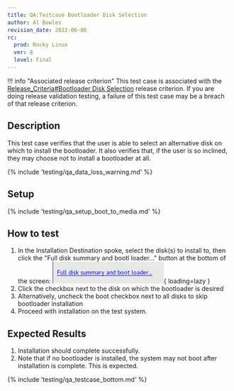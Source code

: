 ```yaml
---
title: QA:Testcase Bootloader Disk Selection
author: Al Bowles
revision_date: 2022-06-06
rc:
  prod: Rocky Linux
  ver: 8
  level: Final
---
```


!!! info "Associated release criterion"
    This test case is associated with the [Release_Criteria#Bootloader Disk Selection](../release_criteria.md#bootloader-disk-selection) release criterion. If you are doing release validation testing, a failure of this test case may be a breach of that release criterion.

## Description
This test case verifies that the user is able to select an alternative disk on which to install the bootloader. It also verifies that, if the user is so inclined, they may choose not to install a bootloader at all.

{% include 'testing/qa_data_loss_warning.md' %}

## Setup
{% include 'testing/qa_setup_boot_to_media.md' %}

## How to test
1. In the Installation Destination spoke, select the disk(s) to install to, then click the "Full disk summary and bootl loader..." button at the bottom of the screen: ![Full disk summary and bootloader...](/assets/images/bootloader.png){ loading=lazy }
1. Click the checkbox next to the disk on which the bootloader is desired
1. Alternatively, uncheck the boot checkbox next to all disks to skip bootloader installation
1. Proceed with installation on the test system.

## Expected Results
1. Installation should complete successfully.
1. Note that if no bootloader is installed, the system may not boot after installation is complete. This is expected.

{% include 'testing/qa_testcase_bottom.md' %}
